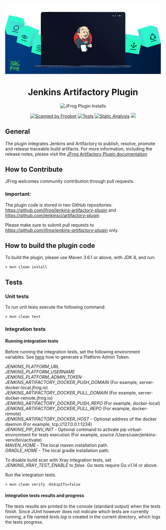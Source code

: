 [![](readme_image.png)](#readme)

<div align="center">

# Jenkins Artifactory Plugin

![JFrog Plugin Installs](https://img.shields.io/jenkins/plugin/i/artifactory?label=Plugin%20installs%20plugin&logo=Jenkins&logoColor=white&color=blue&style=for-the-badge)

[![Scanned by Frogbot](https://raw.github.com/jfrog/frogbot/master/images/frogbot-badge.svg)](https://github.com/jfrog/frogbot#readme)
[![Tests](https://github.com/jfrog/jenkins-artifactory-plugin/actions/workflows/tests.yml/badge.svg?branch=master)](https://github.com/jfrog/jenkins-artifactory-plugin/actions/workflows/tests.yml) [![Static Analysis](https://github.com/jfrog/jenkins-artifactory-plugin/actions/workflows/analysis.yml/badge.svg?branch=master)](https://github.com/jfrog/jenkins-artifactory-plugin/actions/workflows/analysis.yml)
[![](https://img.shields.io/badge/Docs-%F0%9F%93%96-blue)](https://www.jfrog.com/confluence/display/JFROG/Jenkins+Artifactory+Plug-in)

</div>

## General

The plugin integrates Jenkins and Artifactory to publish, resolve, promote and release traceable build artifacts. For
more information, including the release notes, please visit
the [JFrog Artifactory Plugin documentation](https://www.jfrog.com/confluence/display/RTF/Jenkins+Artifactory+Plug-in)

## How to Contribute

JFrog welcomes community contribution through pull requests.

### Important:

The plugin code is stored in two GitHub repositories:
https://github.com/jfrog/jenkins-artifactory-plugin and
https://github.com/jenkinsci/artifactory-plugin

Please make sure to submit pull requests to *https://github.com/jfrog/jenkins-artifactory-plugin* only.

## How to build the plugin code
To build the plugin, please use Maven 3.6.1 or above, with JDK 8, and run:
```console
> mvn clean install
```

## Tests
### Unit tests
To run unit tests execute the following command:
```
> mvn clean test
```

### Integration tests
#### Running integration tests
Before running the integration tests, set the following environment variables.
See [here](https://www.jfrog.com/confluence/display/JFROG/Access+Tokens#AccessTokens-GeneratingAdminTokens) how to generate a Platform Admin Token.

*JENKINS_PLATFORM_URL*<br>
*JENKINS_PLATFORM_USERNAME*<br>
*JENKINS_PLATFORM_ADMIN_TOKEN*<br>
*JENKINS_ARTIFACTORY_DOCKER_PUSH_DOMAIN* (For example, server-docker-local.jfrog.io)<br>
*JENKINS_ARTIFACTORY_DOCKER_PULL_DOMAIN* (For example, server-docker-remote.jfrog.io)<br>
*JENKINS_ARTIFACTORY_DOCKER_PUSH_REPO* (For example, docker-local)<br>
*JENKINS_ARTIFACTORY_DOCKER_PULL_REPO* (For example, docker-remote)<br>
*JENKINS_ARTIFACTORY_DOCKER_HOST* - Optional address of the docker daemon (For example, tcp://127.0.0.1:1234)<br>
*JENKINS_PIP_ENV_INIT* - Optional command to activate pip virtual-environment for tests execution (For example, source /Users/user/jenkins-venv/bin/activate)<br>
*MAVEN_HOME* - The local maven installation path.<br>
*GRADLE_HOME* - The local gradle installation path.<br>

To disable build scan with Xray integration tests, set *JENKINS_XRAY_TEST_ENABLE* to *false*.
Go tests require Go v1.14 or above.

Run the integration tests.
```
> mvn clean verify -DskipITs=false
```
#### Integration tests results and progress
The tests results are printed to the console (standard output) when the tests finish.
Since JUnit however does not indicate which tests are currently running, a file named *tests.log* is created in the current directory, which logs the tests progress.
